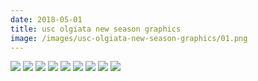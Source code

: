 ```yaml
---
date: 2018-05-01
title: usc olgiata new season graphics
image: /images/usc-olgiata-new-season-graphics/01.png
---
```


![](/images/usc-olgiata-new-season-graphics/01.png)
![](/images/usc-olgiata-new-season-graphics/02.png)
![](/images/usc-olgiata-new-season-graphics/03.png)
![](/images/usc-olgiata-new-season-graphics/04.png)
![](/images/usc-olgiata-new-season-graphics/05.png)
![](/images/usc-olgiata-new-season-graphics/06.png)
![](/images/usc-olgiata-new-season-graphics/07.png)
![](/images/usc-olgiata-new-season-graphics/08.png)
![](/images/usc-olgiata-new-season-graphics/09.png)
